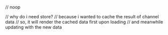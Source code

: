 // noop

// why do i need store?
// because i wanted to cache the result of channel data
// so, it will render the cached data first upon loading
// and meanwhile updating with the new data
